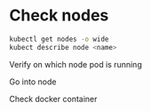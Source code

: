 #  Check nodes

```sh
kubectl get nodes -o wide
kubect describe node <name>
```

Verify on which node pod is running

Go into node

Check docker container